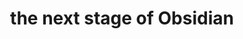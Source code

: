 ---
title: the next stage of Obsidian
tags: draft
project: medium
due: 2022-05-28
type: post
fc-calendar: content calendar
fc-date:
 year: 2022
 month: may
 day: 28
fc-category: medium
url:
---